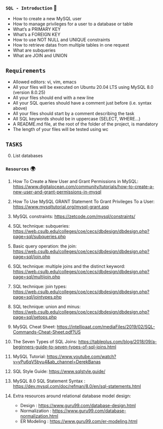 ### `SQL - Introduction` :dart:

* How to create a new MySQL user
* How to manage privileges for a user to a database or table
* What’s a PRIMARY KEY
* What’s a FOREIGN KEY
* How to use NOT NULL and UNIQUE constraints
* How to retrieve datas from multiple tables in one request
* What are subqueries
* What are JOIN and UNION

## `Requirements`

* Allowed editors: vi, vim, emacs
* All your files will be executed on Ubuntu 20.04 LTS using MySQL 8.0 (version 8.0.25)
* All your files should end with a new line
* All your SQL queries should have a comment just before (i.e. syntax above)
* All your files should start by a comment describing the task
* All SQL keywords should be in uppercase (SELECT, WHERE…)
* A README.md file, at the root of the folder of the project, is mandatory
* The length of your files will be tested using wc


## `TASKS`
0. List databases 


### `Resources`   :earth_africa:


1. How To Create a New User and Grant Permissions in MySQL:  https://www.digitalocean.com/community/tutorials/how-to-create-a-new-user-and-grant-permissions-in-mysql

2. How To Use MySQL GRANT Statement To Grant Privileges To a User: https://www.mysqltutorial.org/mysql-grant.asp

3. MySQL constraints: https://zetcode.com/mysql/constraints/

4. SQL technique: subqueries: https://web.csulb.edu/colleges/coe/cecs/dbdesign/dbdesign.php?page=sql/subqueries.php

5. Basic query operation: the join:  https://web.csulb.edu/colleges/coe/cecs/dbdesign/dbdesign.php?page=sql/join.php

6. SQL technique: multiple joins and the distinct keyword:  https://web.csulb.edu/colleges/coe/cecs/dbdesign/dbdesign.php?page=sql/multijoin.php

7. SQL technique: join types:  https://web.csulb.edu/colleges/coe/cecs/dbdesign/dbdesign.php?page=sql/jointypes.php

8. SQL technique: union and minus:  https://web.csulb.edu/colleges/coe/cecs/dbdesign/dbdesign.php?page=sql/setops.php
 
10. MySQL Cheat Sheet:  https://intellipaat.com/mediaFiles/2019/02/SQL-Commands-Cheat-Sheet.pdf?US

11. The Seven Types of SQL Joins:  https://tableplus.com/blog/2018/09/a-beginners-guide-to-seven-types-of-sql-joins.html

12. MySQL Tutorial:  https://www.youtube.com/watch?v=yPu6qV5byu4&ab_channel=DerekBanas

13. SQL Style Guide:  https://www.sqlstyle.guide/

14. MySQL 8.0 SQL Statement Syntax :  https://dev.mysql.com/doc/refman/8.0/en/sql-statements.html

15. Extra resources around relational database model design:
    * Design : https://www.guru99.com/database-design.html
    * Normalization : https://www.guru99.com/database-normalization.html
    * ER Modeling : https://www.guru99.com/er-modeling.html
